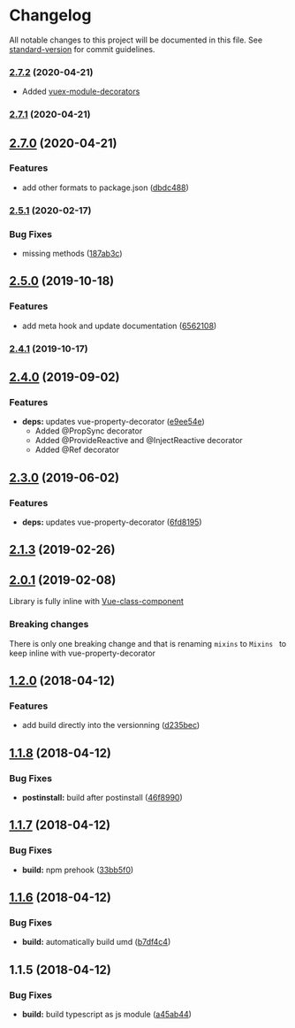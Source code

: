 # Changelog

All notable changes to this project will be documented in this file. See [standard-version](https://github.com/conventional-changelog/standard-version) for commit guidelines.

### [2.7.2](https://github.com/nuxt-community/nuxt-property-decorator/compare/v2.7.1...v2.7.2) (2020-04-21)

* Added [vuex-module-decorators](https://github.com/championswimmer/vuex-module-decorators)

### [2.7.1](https://github.com/nuxt-community/nuxt-property-decorator/compare/v2.7.0...v2.7.1) (2020-04-21)

## [2.7.0](https://github.com/nuxt-community/nuxt-property-decorator/compare/v2.5.1...v2.7.0) (2020-04-21)


### Features

* add other formats to package.json ([dbdc488](https://github.com/nuxt-community/nuxt-property-decorator/commit/dbdc4888fd1780f632f58913cb9fc6a962fa40a3))

### [2.5.1](https://github.com/nuxt-community/nuxt-property-decorator/compare/v2.5.0...v2.5.1) (2020-02-17)


### Bug Fixes

* missing methods ([187ab3c](https://github.com/nuxt-community/nuxt-property-decorator/commit/187ab3cd0de8ea9fe579721bf6dff9b719ef3247))

## [2.5.0](https://github.com/nuxt-community/nuxt-property-decorator/compare/v2.4.1...v2.5.0) (2019-10-18)


### Features

* add meta hook and update documentation ([6562108](https://github.com/nuxt-community/nuxt-property-decorator/commit/6562108))



### [2.4.1](https://github.com/nuxt-community/nuxt-property-decorator/compare/v2.4.0...v2.4.1) (2019-10-17)



## [2.4.0](https://github.com/nuxt-community/nuxt-property-decorator/compare/v2.3.0...v2.4.0) (2019-09-02)


### Features

* **deps:** updates vue-property-decorator ([e9ee54e](https://github.com/nuxt-community/nuxt-property-decorator/commit/e9ee54e))
  * Added @PropSync decorator
  * Added @ProvideReactive and @InjectReactive decorator
  * Added @Ref decorator



## [2.3.0](https://github.com/nuxt-community/nuxt-property-decorator/compare/v2.1.3...v2.3.0) (2019-06-02)


### Features

* **deps:** updates vue-property-decorator ([6fd8195](https://github.com/nuxt-community/nuxt-property-decorator/commit/6fd8195))



## [2.1.3](https://github.com/nuxt-community/nuxt-property-decorator/compare/v2.1.2...v2.1.3) (2019-02-26)



<a name="2.0.1"></a>
## [2.0.1](https://github.com/nuxt-community/nuxt-property-decorator/compare/v1.3.1...v2.0.1) (2019-02-08)
Library is fully inline with [Vue-class-component](https://github.com/vuejs/vue-class-component)

### Breaking changes
There is only one breaking change and that is renaming `mixins` to `Mixins ` to keep inline with vue-property-decorator

<a name="1.2.0"></a>
## [1.2.0](https://github.com/nuxt-community/nuxt-property-decorator/compare/v1.1.8...v1.2.0) (2018-04-12)


### Features

* add build directly into the versionning ([d235bec](https://github.com/nuxt-community/nuxt-property-decorator/commit/d235bec))



<a name="1.1.8"></a>
## [1.1.8](https://github.com/nuxt-community/nuxt-property-decorator/compare/v1.1.7...v1.1.8) (2018-04-12)


### Bug Fixes

* **postinstall:** build after postinstall ([46f8990](https://github.com/nuxt-community/nuxt-property-decorator/commit/46f8990))



<a name="1.1.7"></a>
## [1.1.7](https://github.com/nuxt-community/nuxt-property-decorator/compare/v1.1.6...v1.1.7) (2018-04-12)


### Bug Fixes

* **build:** npm prehook ([33bb5f0](https://github.com/nuxt-community/nuxt-property-decorator/commit/33bb5f0))



<a name="1.1.6"></a>
## [1.1.6](https://github.com/nuxt-community/nuxt-property-decorator/compare/v1.1.5...v1.1.6) (2018-04-12)


### Bug Fixes

* **build:** automatically build umd ([b7df4c4](https://github.com/nuxt-community/nuxt-property-decorator/commit/b7df4c4))



<a name="1.1.5"></a>
## 1.1.5 (2018-04-12)


### Bug Fixes

* **build:** build typescript as js module ([a45ab44](https://github.com/nuxt-community/nuxt-property-decorator/commit/a45ab44))
